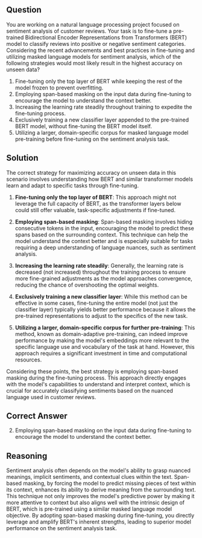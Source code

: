 ## Question

You are working on a natural language processing project focused on sentiment analysis of customer reviews. Your task is to fine-tune a pre-trained Bidirectional Encoder Representations from Transformers (BERT) model to classify reviews into positive or negative sentiment categories. Considering the recent advancements and best practices in fine-tuning and utilizing masked language models for sentiment analysis, which of the following strategies would most likely result in the highest accuracy on unseen data?

1. Fine-tuning only the top layer of BERT while keeping the rest of the model frozen to prevent overfitting.
2. Employing span-based masking on the input data during fine-tuning to encourage the model to understand the context better.
3. Increasing the learning rate steadily throughout training to expedite the fine-tuning process.
4. Exclusively training a new classifier layer appended to the pre-trained BERT model, without fine-tuning the BERT model itself.
5. Utilizing a larger, domain-specific corpus for masked language model pre-training before fine-tuning on the sentiment analysis task.

## Solution

The correct strategy for maximizing accuracy on unseen data in this scenario involves understanding how BERT and similar transformer models learn and adapt to specific tasks through fine-tuning. 

1. **Fine-tuning only the top layer of BERT**: This approach might not leverage the full capacity of BERT, as the transformer layers below could still offer valuable, task-specific adjustments if fine-tuned.

2. **Employing span-based masking**: Span-based masking involves hiding consecutive tokens in the input, encouraging the model to predict these spans based on the surrounding context. This technique can help the model understand the context better and is especially suitable for tasks requiring a deep understanding of language nuances, such as sentiment analysis.

3. **Increasing the learning rate steadily**: Generally, the learning rate is decreased (not increased) throughout the training process to ensure more fine-grained adjustments as the model approaches convergence, reducing the chance of overshooting the optimal weights.

4. **Exclusively training a new classifier layer**: While this method can be effective in some cases, fine-tuning the entire model (not just the classifier layer) typically yields better performance because it allows the pre-trained representations to adjust to the specifics of the new task.

5. **Utilizing a larger, domain-specific corpus for further pre-training**: This method, known as domain-adaptive pre-training, can indeed improve performance by making the model's embeddings more relevant to the specific language use and vocabulary of the task at hand. However, this approach requires a significant investment in time and computational resources.

Considering these points, the best strategy is employing span-based masking during the fine-tuning process. This approach directly engages with the model's capabilities to understand and interpret context, which is crucial for accurately classifying sentiments based on the nuanced language used in customer reviews.

## Correct Answer

2. Employing span-based masking on the input data during fine-tuning to encourage the model to understand the context better.

## Reasoning

Sentiment analysis often depends on the model's ability to grasp nuanced meanings, implicit sentiments, and contextual clues within the text. Span-based masking, by forcing the model to predict missing pieces of text within its context, enhances its ability to derive meaning from the surrounding text. This technique not only improves the model's predictive power by making it more attentive to context but also aligns well with the intrinsic design of BERT, which is pre-trained using a similar masked language model objective. By adopting span-based masking during fine-tuning, you directly leverage and amplify BERT's inherent strengths, leading to superior model performance on the sentiment analysis task.